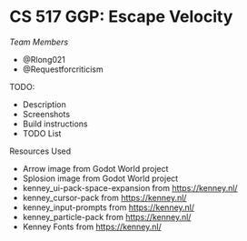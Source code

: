 # CS 517 GGP: Escape Velocity

*Team Members*

- @Rlong021
- @Requestforcriticism

TODO:

- Description
- Screenshots
- Build instructions
- TODO List

Resources Used
- Arrow image from Godot World project
- Splosion image from Godot World project
- kenney_ui-pack-space-expansion from https://kenney.nl/
- kenney_cursor-pack from https://kenney.nl/
- kenney_input-prompts from https://kenney.nl/
- kenney_particle-pack from https://kenney.nl/
- Kenney Fonts from https://kenney.nl/

